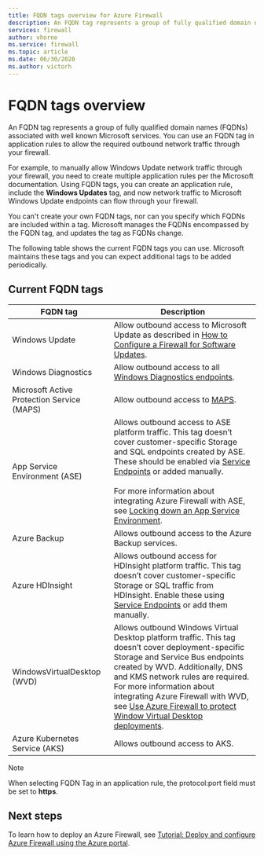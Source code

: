 ```yaml
---
title: FQDN tags overview for Azure Firewall
description: An FQDN tag represents a group of fully qualified domain names (FQDNs) associated with well known Microsoft services.
services: firewall
author: vhorne
ms.service: firewall
ms.topic: article
ms.date: 06/30/2020
ms.author: victorh
---
```


# FQDN tags overview

An FQDN tag represents a group of fully qualified domain names (FQDNs) associated with well known Microsoft services. You can use an FQDN tag in application rules to allow the required outbound network traffic through your firewall.

For example, to manually allow Windows Update network traffic through your firewall, you need to create multiple application rules per the Microsoft documentation. Using FQDN tags, you can create an application rule, include the **Windows Updates** tag, and now network traffic to Microsoft Windows Update endpoints can flow through your firewall.

You can't create your own FQDN tags, nor can you specify which FQDNs are included within a tag. Microsoft manages the FQDNs encompassed by the FQDN tag, and updates the tag as FQDNs change. 

<!--- screenshot of application rule with a FQDN tag.-->

The following table shows the current FQDN tags you can use. Microsoft maintains these tags and you can expect additional tags to be added periodically.

## Current FQDN tags

|FQDN tag  |Description  |
|---------|---------|
|Windows Update     |Allow outbound access to Microsoft Update as described in [How to Configure a Firewall for Software Updates](https://technet.microsoft.com/library/bb693717.aspx).|
|Windows Diagnostics|Allow outbound access to all [Windows Diagnostics endpoints](https://docs.microsoft.com/windows/privacy/configure-windows-diagnostic-data-in-your-organization#endpoints).|
|Microsoft Active Protection Service (MAPS)|Allow outbound access to [MAPS](https://cloudblogs.microsoft.com/enterprisemobility/2016/05/31/important-changes-to-microsoft-active-protection-service-maps-endpoint/).|
|App Service Environment (ASE)|Allows outbound access to ASE platform traffic. This tag doesn’t cover customer-specific Storage and SQL endpoints created by ASE. These should be enabled via [Service Endpoints](../virtual-network/tutorial-restrict-network-access-to-resources.md) or added manually.<br><br>For more information about integrating Azure Firewall with ASE, see [Locking down an App Service Environment](../app-service/environment/firewall-integration.md#configuring-azure-firewall-with-your-ase).|
|Azure Backup|Allows outbound access to the Azure Backup services.|
|Azure HDInsight|Allows outbound access for HDInsight platform traffic. This tag doesn’t cover customer-specific Storage or SQL traffic from HDInsight. Enable these using [Service Endpoints](../virtual-network/tutorial-restrict-network-access-to-resources.md) or add them manually.|
|WindowsVirtualDesktop (WVD)|Allows outbound Windows Virtual Desktop platform traffic. This tag doesn’t cover deployment-specific Storage and Service Bus endpoints created by WVD. Additionally, DNS and KMS network rules are required. For more information about integrating Azure Firewall with WVD, see [Use Azure Firewall to protect Window Virtual Desktop deployments](protect-windows-virtual-desktop.md).|
|Azure Kubernetes Service (AKS)|Allows outbound access to AKS.|

> [!NOTE]
> When selecting FQDN Tag in an application rule, the protocol:port field must be set to **https**.

## Next steps

To learn how to deploy an Azure Firewall, see [Tutorial: Deploy and configure Azure Firewall using the Azure portal](tutorial-firewall-deploy-portal.md).
